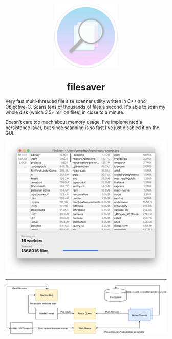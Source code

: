 <p align="center">
  <img src="/design/AppIcon@1024px.png" width="200" height="200" />
</p>

<h1 align="center">filesaver</h1>
Very fast multi-threaded file size scanner utility written in C++ and
Objective-C. Scans tens of thousands of files a second. It's able to scan my
whole disk (which 3.5+ million files) in close to a minute.

Doesn't care too much about memory usage. I've implemented a persistence layer,
but since scanning is so fast I've just disabled it on the GUI.

![](/screenshot.png)

- - -

![](/diagram.svg)
